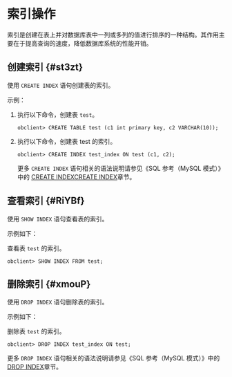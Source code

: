 索引操作 
=========================

索引是创建在表上并对数据库表中一列或多列的值进行排序的一种结构。其作用主要在于提高查询的速度，降低数据库系统的性能开销。

创建索引 {#st3zt}
-------------

使用 `CREATE INDEX` 语句创建表的索引。

示例：

1. 执行以下命令，创建表 `test`。

       obclient> CREATE TABLE test (c1 int primary key, c2 VARCHAR(10));

   

2. 执行以下命令，创建表 test 的索引。

       obclient> CREATE INDEX test_index ON test (c1, c2);

   

   更多 `CREATE INDEX` 语句相关的语法说明请参见《SQL 参考（MySQL 模式）》中的 [CREATE INDEX](t1944404.html#topic-1944404)[CREATE INDEX](t1944404.html#topic-2616628)章节。
   




查看索引 {#RiYBf}
-------------

使用 `SHOW INDEX` 语句查看表的索引。

示例如下：

查看表 `test` 的索引。

    obclient> SHOW INDEX FROM test;



删除索引 {#xmouP}
-------------

使用 `DROP INDEX` 语句删除表的索引。

示例如下：

删除表 `test` 的索引。

    obclient> DROP INDEX test_index ON test;



更多 `DROP INDEX` 语句相关的语法说明请参见《SQL 参考（MySQL 模式）》中的 [DROP INDEX](t1944416.html#topic-2616640)章节。

